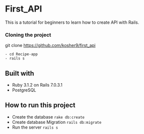 # First_API

This is a tutorial for beginners to learn how to create API with Rails.

### Cloning the project

git clone https://github.com/kosher9/first_api <Your-Build-Directory>
``` 
- cd Recipe-app
- rails s
```
## Built with
- Ruby 3.1.2 on Rails 7.0.3.1
- PostgreSQL

## How to run this project
- Create the database
``rake db:create``
- Create database Migration
``rails db:migrate``
- Run the server
``rails s``


